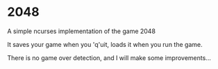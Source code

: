 # 2048

A simple ncurses implementation of the game 2048

It saves your game when you 'q'uit, loads it when you run the game.

There is no game over detection, and I will make some improvements...
